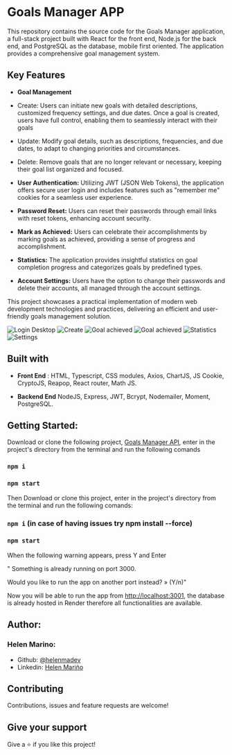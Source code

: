 # Goals Manager APP 

This repository contains the source code for the Goals Manager application, a full-stack project built with React for the front end, Node.js for the back end, and PostgreSQL as the database, mobile first oriented. The application provides a comprehensive goal management system.

## Key Features

* **Goal Management**

* Create: Users can initiate new goals with detailed descriptions, customized frequency settings, and due dates. Once a goal is created, users have full control, enabling them to seamlessly interact with their goals
* Update: Modify goal details, such as descriptions, frequencies, and due dates, to adapt to changing priorities and circumstances.
* Delete: Remove goals that are no longer relevant or necessary, keeping their goal list organized and focused.
  
* **User Authentication:**
Utilizing JWT (JSON Web Tokens), the application offers secure user login and includes features such as "remember me" cookies for a seamless user experience.

* **Password Reset:**
Users can reset their passwords through email links with reset tokens, enhancing account security.

* **Mark as Achieved:**
Users can celebrate their accomplishments by marking goals as achieved, providing a sense of progress and accomplishment.

* **Statistics:**
The application provides insightful statistics on goal completion progress and categorizes goals by predefined types.

* **Account Settings:**
Users have the option to change their passwords and delete their accounts, all managed through the account settings.

This project showcases a practical implementation of modern web development technologies and practices, delivering an efficient and user-friendly goals management solution.

![Login Desktop](https://github.com/helenmdev/Goals-Manager/blob/main/src/Images/Demo/logind2.png)
![Create](https://github.com/helenmdev/Goals-Manager/blob/main/src/Images/Demo/creategoal2.png)
![Goal achieved](https://github.com/helenmdev/Goals-Manager/blob/main/src/Images/Demo/goalachieved2.png)
![Goal achieved](https://github.com/helenmdev/Goals-Manager/blob/main/src/Images/Demo/goalswithachieved2.png)
![Statistics](https://github.com/helenmdev/Goals-Manager/blob/main/src/Images/Demo/statistics2.png)
![Settings](https://github.com/helenmdev/Goals-Manager/blob/main/src/Images/Demo/accountsettings2.png)

## Built with

* **Front End** :
HTML,
Typescript,
CSS modules,
Axios,
ChartJS,
JS Cookie,
CryptoJS,
Reapop,
React router,
Math JS.

* **Backend End**
NodeJS,
Express,
JWT,
Bcrypt,
Nodemailer,
Moment,
PostgreSQL.

## Getting Started:

Download or clone the following project, [Goals Manager API](https://github.com/helenmdev/API-Goals-Manager), enter in the project's directory from the terminal and run the following comands

### `npm i`
### `npm start`

Then Download or clone this project, enter in the project's directory from the terminal and run the following comands:

### `npm i` (in case of having issues try npm install --force)
### `npm start`

When the following warning appears, press Y and Enter

" Something is already running on port 3000.

Would you like to run the app on another port instead? » (Y/n)"

Now you will be able to run the app from [http://localhost:3001](http://localhost:3001), the database is already hosted in Render therefore all functionalities are available.

## Author:
### Helen Marino:
* Github: [@helenmadev](https://github.com/helenmdev)
* Linkedin: [Helen Mariño](https://www.linkedin.com/in/helenmadev)

## Contributing

Contributions, issues and feature requests are welcome!

## Give your support

Give a ⭐️ if you like this project!





